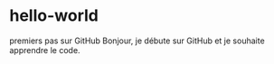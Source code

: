 # hello-world
premiers pas sur GitHub
Bonjour, je débute sur GitHub et je souhaite apprendre le code.
